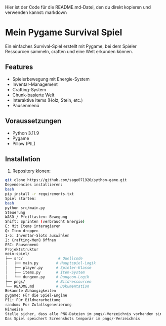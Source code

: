 Hier ist der Code für die README.md-Datei, den du direkt kopieren und verwenden kannst:
markdown
# Mein Pygame Survival Spiel

Ein einfaches Survival-Spiel erstellt mit Pygame, bei dem Spieler Ressourcen sammeln, craften und eine Welt erkunden können.

## Features
- Spielerbewegung mit Energie-System
- Inventar-Management
- Crafting-System
- Chunk-basierte Welt
- Interaktive Items (Holz, Stein, etc.)
- Pausenmenü

## Voraussetzungen
- Python 3.11.9
- Pygame
- Pillow (PIL)

## Installation
1. Repository klonen:
```bash
git clone https://github.com/sage071920/python-game.git
Dependencies installieren:
bash
pip install -r requirements.txt
Spiel starten:
bash
python src/main.py
Steuerung
WASD / Pfeiltasten: Bewegung
Shift: Sprinten (verbraucht Energie)
E: Mit Items interagieren
Q: Item droppen
1-5: Inventar-Slots auswählen
I: Crafting-Menü öffnen
ESC: Pausenmenü
Projektstruktur
mein-spiel/
├── src/                # Quellcode
│   ├── main.py        # Hauptspiel-Logik
│   ├── player.py      # Spieler-Klasse
│   ├── items.py       # Item-System
│   └── dungeon.py     # Dungeon-Logik
├── pngs/              # Bildressourcen
└── README.md          # Dokumentation
Bekannte Abhängigkeiten
pygame: Für die Spiel-Engine
PIL: Für Bildverarbeitung
random: Für Zufallsgenerierung
Hinweise
Stelle sicher, dass alle PNG-Dateien im pngs/-Verzeichnis vorhanden sind
Das Spiel speichert Screenshots temporär im pngs/-Verzeichnis

